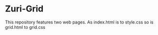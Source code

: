 # Zuri-Grid

This repository features two web pages. As index.html is to style.css so is grid.html to grid.css
